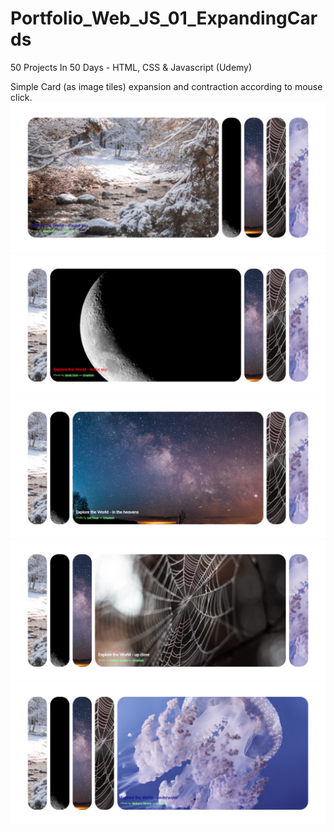 # Portfolio_Web_JS_01_ExpandingCards
50 Projects In 50 Days - HTML, CSS &amp; Javascript (Udemy)

Simple Card (as image tiles) expansion and contraction according to mouse click.
![Image1](./project/screencapture-winter_scene.png)
![Image2](./project/screencapture-moon.png)
![Image3](./project/screencapture-galaxy.png)
![Image4](./project/screencapture-spiders_web.png)
![Image5](./project/screencapture-jellyfish.png)
